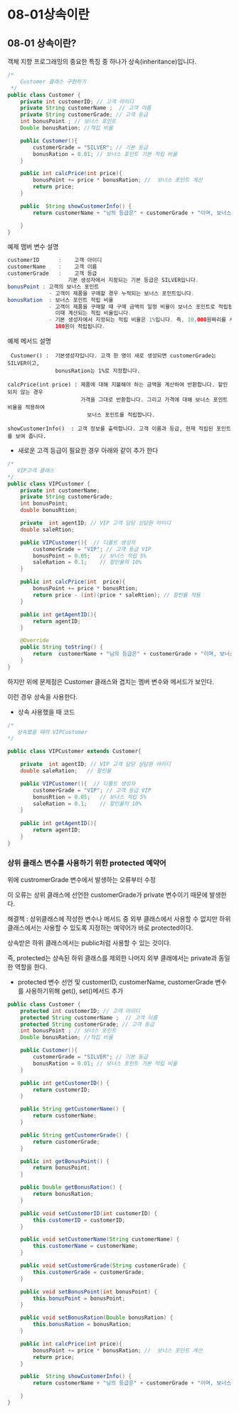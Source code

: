 # 08-01상속이란

## 08-01 상속이란?

객체 지향 프로그래밍의 중요한 특징 중 하나가 상속(inheritance)입니다. 

```java
/*
    Customer 클래스 구현하기
 */
public class Customer {
    private int customerID; // 고객 아이디
    private String customerName ;  // 고객 이름
    private String customerGrade; // 고객 등급
    int bonusPoint ; // 보너스 포인트
    Double bonusRation; //적집 비율

    public Customer(){
        customerGrade = "SILVER"; // 기본 등급
        bonusRation = 0.01; // 보너스 포인트 기본 적립 비율
    }

    public int calcPrice(int price){
        bonusPoint += price * bonusRation; //  보너스 포인트 계산
        return price;
    }

    public  String showCustomerInfo() {
        return customerName + "님의 등급은" + customerGrade + "이며, 보너스 포인트는" + bonusPoint + "입니다.";

    }
}
```

예제 맴버 변수 설명

```java
customerID      :    고객 아이디
customerName    :    고객 이름
customerGrade   :    고객 등급 
                   기본 생성자에서 지정되는 기본 등급은 SILVER입니다.
bonusPoint : 고객의 보너스 포인트  
             - 고객이 제품을 구매할 경우 누적되는 보너스 포인트입니다.
bonusRation  : 보너스 포인트 적립 비율
             - 고객이 제품을 구매할 때 구매 금액의 일정 비율이 보너스 포인트로 적립됩니다. 
               이때 계산되는 적립 비율입니다.
             - 기본 생성자에서 지정되는 적립 비율은 1%입니다. 즉, 10,000원짜리를 사면 
               100원이 적립됩니다.
```

  

예제 메서드 설명

```
 Customer() :  기본생성자입니다. 고객 한 명이 새로 생성되면 customerGrade는 SILVER이고, 
               bonusRation는 1%로 지정합니다.

calcPrice(int price) : 제품에 대해 지불해야 하는 금액을 계산하여 반환합니다. 할인되지 않는 경우
                       가격을 그대로 반환합니다. 그리고 가격에 대해 보너스 포인트 비율을 적용하여
	                     보너스 포인트를 적립합니다.

showCustomerInfo()  : 고객 정보를 출력합니다. 고객 이름과 등급, 현재 적립된 포인트를 보여 줍니다.
```

- 새로운 고객 등급이 필요한 경우 아래와 같이  추가 한다

```java
/*
   VIP고객 클래스
*/
public class VIPCustomer {
    private int customerName;
    private String customerGrade;
    int bonusPoint;
    double bonusRtion;

    private  int agentID; // VIP 고객 담당 상담원 아이디
    double saleRtion;

    public VIPCustomer(){  // 디폴트 생성자
        customerGrade = "VIP"; // 고객 등급 VIP
        bonusPoint = 0.05;   // 보너스 적립 5%
        saleRation = 0.1;    // 할인율의 10%
    }

    public int calcPrice(int  price){
        bonusPoint += price * bonusRtion;
        return price - (int)(price * saleRtion); // 할인율 적용
    }

    public int getAgentID(){
        return agentID;
    }

    @Override
    public String toString() {
        return  customerName + "님의 등급은" + customerGrade + "이며, 보너스 포인트는" + bonusPoint + "입니다.";
    }
}
```

하지만 위에 문제점은 Customer 클래스와 겹치는 멤버 변수와 메서드가 보인다.

이런 경우 상속을 사용한다.

- 상속 사용했을 때 코드

```java
/*
   상속했을 때의 VIPCustomer 
*/

public class VIPCustomer extends Customer{

    private  int agentID; // VIP 고객 담당 상담원 아이디
    double saleRation;   // 할인율

    public VIPCustomer(){  // 디폴트 생성자
        customerGrade = "VIP"; // 고객 등급 VIP
        bonusRtion = 0.05;   // 보너스 적립 5%
        saleRation = 0.1;    // 할인율의 10%
    }
    
    public int getAgentID(){
        return agentID;
    }
}
```

### 상위 클래스 변수를 사용하기 위한 protected 예약어

위에 custromerGrade 변수에서 발생하는 오류부터 수정

이 오류는 상위 클래스에 선언한 customerGrade가 private 변수이기 때문에 발생한다.

해결책 : 상위클래스에 작성한 변수나 메서드 중 외부 클래스에서 사용할 수 없지만 하위클래스에서는 사용할 수 있도록 지정하는 예약어가 바로 protected이다.

상속받은 하위 클래스에서는 public처럼 사용할 수 있는 것이다. 

즉, protected는 상속된 하위 클래스를 제외한 나머지 외부 클래에서는 private과 동일한 역할을 한다.

- protected 변수 선언 및  customerID, customerName, customerGrade 변수를 사용하기위해 get(), set()메서드 추가

```java
public class Customer {
    protected int customerID; // 고객 아이디
    protected String customerName ;  // 고객 이름
    protected String customerGrade; // 고객 등급
    int bonusPoint ; // 보너스 포인트
    Double bonusRation; //적집 비율

    public Customer(){
        customerGrade = "SILVER"; // 기본 등급
        bonusRation = 0.01; // 보너스 포인트 기본 적립 비율
    }

    public int getCustomerID() {
        return customerID;
    }

    public String getCustomerName() {
        return customerName;
    }

    public String getCustomerGrade() {
        return customerGrade;
    }

    public int getBonusPoint() {
        return bonusPoint;
    }

    public Double getBonusRation() {
        return bonusRation;
    }

    public void setCustomerID(int customerID) {
        this.customerID = customerID;
    }

    public void setCustomerName(String customerName) {
        this.customerName = customerName;
    }

    public void setCustomerGrade(String customerGrade) {
        this.customerGrade = customerGrade;
    }

    public void setBonusPoint(int bonusPoint) {
        this.bonusPoint = bonusPoint;
    }

    public void setBonusRation(Double bonusRation) {
        this.bonusRation = bonusRation;
    }

    public int calcPrice(int price){
        bonusPoint += price * bonusRation; //  보너스 포인트 계산
        return price;
    }

    public  String showCustomerInfo() {
        return customerName + "님의 등급은" + customerGrade + "이며, 보너스 포인트는" + bonusPoint + "입니다.";

    }
}
```
